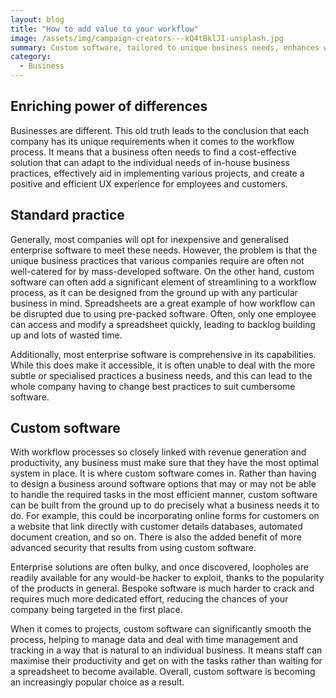 ```yaml
---
layout: blog
title: "How to add value to your workflow"
image: /assets/img/campaign-creators---kQ4tBklJI-unsplash.jpg
summary: Custom software, tailored to unique business needs, enhances workflow, productivity, and security, unlike general enterprise solutions which may not fit specific requirements or processes effectively.
category:
  - Business
---
```

## Enriching power of differences
Businesses are different. This old truth leads to the conclusion that each company has its unique requirements when it comes to the workflow process. It means that a business often needs to find a cost-effective solution that can adapt to the individual needs of in-house business practices, effectively aid in implementing various projects, and create a positive and efficient UX experience for employees and customers.

## Standard practice
Generally, most companies will opt for inexpensive and generalised enterprise software to meet these needs. However, the problem is that the unique business practices that various companies require are often not well-catered for by mass-developed software. On the other hand, custom software can often add a significant element of streamlining to a workflow process, as it can be designed from the ground up with any particular business in mind. Spreadsheets are a great example of how workflow can be disrupted due to using pre-packed software. Often, only one employee can access and modify a spreadsheet quickly, leading to backlog building up and lots of wasted time.

Additionally, most enterprise software is comprehensive in its capabilities. While this does make it accessible, it is often unable to deal with the more subtle or specialised practices a business needs, and this can lead to the whole company having to change best practices to suit cumbersome software.

## Custom software
With workflow processes so closely linked with revenue generation and productivity, any business must make sure that they have the most optimal system in place. It is where custom software comes in. Rather than having to design a business around software options that may or may not be able to handle the required tasks in the most efficient manner, custom software can be built from the ground up to do precisely what a business needs it to do. For example, this could be incorporating online forms for customers on a website that link directly with customer details databases, automated document creation, and so on. There is also the added benefit of more advanced security that results from using custom software.

Enterprise solutions are often bulky, and once discovered, loopholes are readily available for any would-be hacker to exploit, thanks to the popularity of the products in general. Bespoke software is much harder to crack and requires much more dedicated effort, reducing the chances of your company being targeted in the first place.

When it comes to projects, custom software can significantly smooth the process, helping to manage data and deal with time management and tracking in a way that is natural to an individual business. It means staff can maximise their productivity and get on with the tasks rather than waiting for a spreadsheet to become available. Overall, custom software is becoming an increasingly popular choice as a result.
